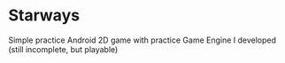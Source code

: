 # Starways
Simple practice Android 2D game with practice Game Engine I developed
(still incomplete, but playable)
